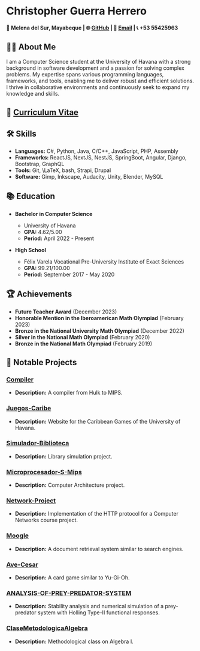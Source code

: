 # Christopher Guerra Herrero

**📍 Melena del Sur, Mayabeque | 🌐 [GitHub](https://github.com/chriss8g) | 📧 [Email](mailto:chriss.8.g@gmail.com) | 📞 +53 55425963**

## 👨‍💻 About Me

I am a Computer Science student at the University of Havana with a strong background in software development and a passion for solving complex problems. My expertise spans various programming languages, frameworks, and tools, enabling me to deliver robust and efficient solutions. I thrive in collaborative environments and continuously seek to expand my knowledge and skills.

## 📄 [Curriculum Vitae](https://github.com/chriss8g/Curriculum/blob/main/english.pdf)

## 🛠 Skills

- **Languages:** C#, Python, Java, C/C++, JavaScript, PHP, Assembly
- **Frameworks:** ReactJS, NextJS, NestJS, SpringBoot, Angular, Django, Bootstrap, GraphQL
- **Tools:** Git, \LaTeX, bash, Strapi, Drupal
- **Software:** Gimp, Inkscape, Audacity, Unity, Blender, MySQL

## 📚 Education

- **Bachelor in Computer Science**
  - University of Havana
  - **GPA:** 4.62/5.00
  - **Period:** April 2022 - Present

- **High School**
  - Félix Varela Vocational Pre-University Institute of Exact Sciences
  - **GPA:** 99.21/100.00
  - **Period:** September 2017 - May 2020

## 🏆 Achievements

- **Future Teacher Award** (December 2023)
- **Honorable Mention in the Iberoamerican Math Olympiad** (February 2023)
- **Bronze in the National University Math Olympiad** (December 2022)
- **Silver in the National Math Olympiad** (February 2020)
- **Bronze in the National Math Olympiad** (February 2019)

## 📂 Notable Projects

### [Compiler](https://github.com/chriss8g/Compiler)
- **Description:** A compiler from Hulk to MIPS.

### [Juegos-Caribe](https://github.com/chriss8g/Juegos-Caribe)
- **Description:** Website for the Caribbean Games of the University of Havana.

### [Simulador-Biblioteca](https://github.com/chriss8g/Simulador-Biblioteca)
- **Description:** Library simulation project.

### [Microprocesador-S-Mips](https://github.com/chriss8g/Microprocesador-S-Mips)
- **Description:** Computer Architecture project.

### [Network-Project](https://github.com/chriss8g/computer-networks-2024)
- **Description:** Implementation of the HTTP protocol for a Computer Networks course project.

### [Moogle](https://github.com/chriss8g/Moogle)
- **Description:** A document retrieval system similar to search engines.

### [Ave-Cesar](https://github.com/chriss8g/Ave-Cesar)
- **Description:** A card game similar to Yu-Gi-Oh.

### [ANALYSIS-OF-PREY-PREDATOR-SYSTEM](https://github.com/chriss8g/ANALYSIS-OF-PREY-PREDATOR-SYSTEM)
- **Description:** Stability analysis and numerical simulation of a prey-predator system with Holling Type-II functional responses.

### [ClaseMetodologicaAlgebra](https://github.com/chriss8g/ClaseMetodologicaAlgebra)
- **Description:** Methodological class on Algebra I.


